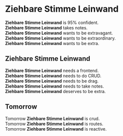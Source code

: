#  Ziehbare Stimme Leinwand
**Ziehbare Stimme Leinwand** is 95% confident.\
**Ziehbare Stimme Leinwand** takes notes.\
**Ziehbare Stimme Leinwand** wants to be extravagant. \
**Ziehbare Stimme Leinwand** wants to be extraordinary.\
**Ziehbare Stimme Leinwand** wants to be extra.

## Ziehbare Stimme Leinwand
**Ziehbare Stimme Leinwand** needs a frontend. \
**Ziehbare Stimme Leinwand** needs to do CRUD. \
**Ziehbare Stimme Leinwand** needs to be drag. \
**Ziehbare Stimme Leinwand** needs to take notes.\
**Ziehbare Stimme Leinwand** deserves to be extra.

## Tomorrow
Tomorrow **Ziehbare Stimme Leinwand** is crud. \
Tomorrow **Ziehbare Stimme Leinwand** is routes. \
Tomorrow **Ziehbare Stimme Leinwand** is reactive.